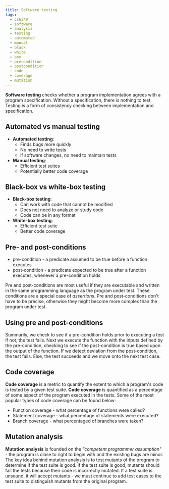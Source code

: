 ```yaml
---
title: Software testing
tags:
  - cs6340
  - software
  - analysis
  - testing
  - automated
  - manual
  - black
  - white
  - box
  - precondition
  - postcondition
  - code
  - coverage
  - mutation
---
```


**Software testing** checks whether a program implementation agrees with a program specification.
Without a specification, there is nothing to test. Testing is a form of consistency checking between
implementation and specification.

## Automated vs manual testing

- **Automated testing**:
  - Finds bugs more quickly
  - No need to write tests
  - if software changes, no need to maintain tests
- **Manual testing**:
  - Efficient test suites
  - Potentially better code coverage

## Black-box vs white-box testing

- **Black-box testing**:
  - Can work with code that cannot be modified
  - Does not need to analyze or study code
  - Code can be in any format
- **White-box testing**:
  - Efficient test suite
  - Better code coverage

## Pre- and post-conditions

- pre-condition - a predicate assumed to be true before a function executes
- post-condition - a predicate expected to be true after a function executes, whenever a
  pre-condition holds

Pre and post-conditions are most useful if they are executable and written in the same programming
language as the program under test. These conditions are a special case of _assertions_. Pre and
post-conditions don't have to be precise, otherwise they might become more complex than the program
under test.

## Using pre and post-conditions

Summarily, we check to see if a pre-condition holds prior to executing a test If not, the test
fails. Next we execute the function with the inputs defined by the pre-condition, checking to see if
the post-condition is true based upon the output of the function. If we detect deviation from the
post-condition, the test fails. Else, the test succeeds and we move onto the next test case.

## Code coverage

**Code coverage** is a metric to quantify the extent to which a program's code is tested by a given
test suite. **Code coverage** is quantified as a percentage of some aspect of the program executed
in the tests. Some of the most popular types of code coverage can be found below:

- Function coverage - what percentage of functions were called?
- Statement coverage - what percentage of statements were executed?
- Branch coverage - what percentaged of branches were taken?

## Mutation analysis

**Mutation analysis** is founded on the _"competent programmer assumption"_ - the program is close
to right to begin with and the existing bugs are minor. The key idea behind mutation analysis is to
test mutants of the program to determine if the test suite is good. If the test suite is good,
mutants should fail the tests because their code is incorrectly mutated. If a test suite is unsound,
it will accept mutants - we must continue to add test cases to the test suite to distinguish mutants
from the original program.
